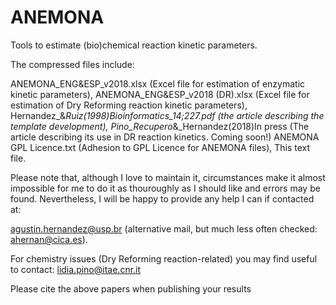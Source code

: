 # ANEMONA
Tools to estimate (bio)chemical reaction kinetic parameters. 

The compressed files include:

ANEMONA_ENG&ESP_v2018.xlsx (Excel file for estimation of enzymatic kinetic parameters),
ANEMONA_ENG&ESP_v2018 (DR).xlsx (Excel file for estimation of Dry Reforming reaction kinetic parameters),
Hernandez_&_Ruiz(1998)Bioinformatics_14;227.pdf (the article describing the template development),
Pino_Recupero_&_Hernandez(2018)In press (The article describing its use in DR reaction kinetics. Coming soon!)
ANEMONA GPL Licence.txt (Adhesion to GPL Licence for ANEMONA files),
This text file.

Please note that, although I love to maintain it, circumstances make it almost impossible for me to do it as thouroughly as I should like and errors may be found. Nevertheless, I will be happy to provide any help I can if contacted at:

agustin.hernandez@usp.br (alternative mail, but much less often checked: ahernan@cica.es).

For chemistry issues (Dry Reforming reaction-related) you may find useful to contact: lidia.pino@itae.cnr.it

Please cite the above papers when publishing your results
